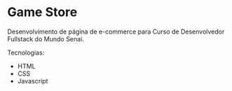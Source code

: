 # Game Store

Desenvolvimento de página de e-commerce para Curso de Desenvolvedor Fullstack do Mundo Senai.

Tecnologias:

- HTML
- CSS
- Javascript
